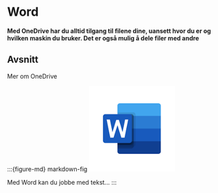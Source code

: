 # Word

**Med OneDrive har du alltid tilgang til filene dine, uansett hvor du er og hvilken maskin du bruker. Det er også mulig å dele filer med andre**

## Avsnitt

Mer om OneDrive

:::{figure-md} markdown-fig
<img src="./media/Word-Logo.png" alt="Word-logo" width="200px">

Med Word kan du jobbe med tekst...
:::